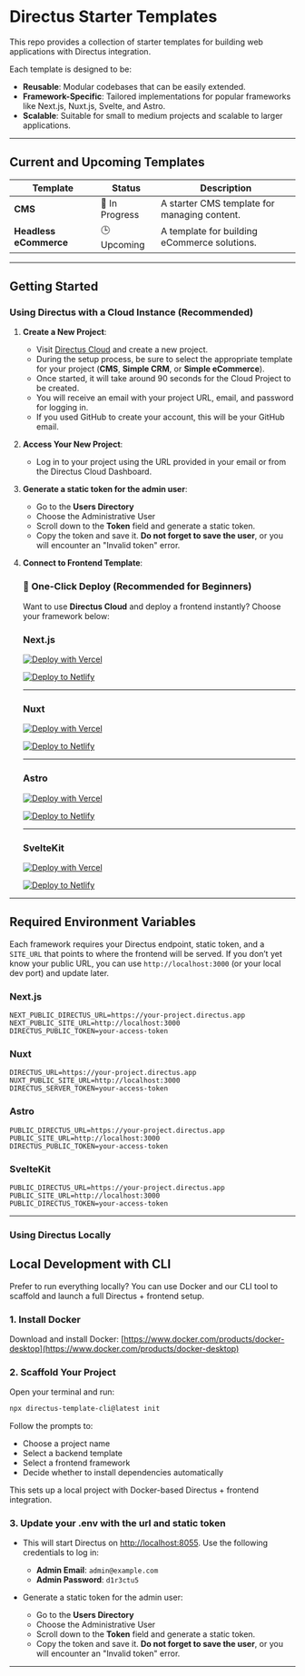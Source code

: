 # Directus Starter Templates

This repo provides a collection of starter templates for building web applications with Directus integration.

Each template is designed to be:

- **Reusable**: Modular codebases that can be easily extended.
- **Framework-Specific**: Tailored implementations for popular frameworks like Next.js, Nuxt.js, Svelte, and Astro.
- **Scalable**: Suitable for small to medium projects and scalable to larger applications.

---

## **Current and Upcoming Templates**

| Template             | Status         | Description                                  |
| -------------------- | -------------- | -------------------------------------------- |
| **CMS**       | 🚧 In Progress | A starter CMS template for managing content. |
| **Headless eCommerce** | 🕒 Upcoming    | A template for building eCommerce solutions. |

---

## **Getting Started**

### **Using Directus with a Cloud Instance (Recommended)**

1. **Create a New Project**:

   - Visit [Directus Cloud](https://directus.io/cloud/) and create a new project.
   - During the setup process, be sure to select the appropriate template for your project (**CMS**, **Simple CRM**, or **Simple eCommerce**).
   - Once started, it will take around 90 seconds for the Cloud Project to be created.
   - You will receive an email with your project URL, email, and password for logging in.
   - If you used GitHub to create your account, this will be your GitHub email.

2. **Access Your New Project**:

   - Log in to your project using the URL provided in your email or from the Directus Cloud Dashboard.

3. **Generate a static token for the admin user**:
   
   - Go to the **Users Directory**
   - Choose the Administrative User
   - Scroll down to the **Token** field and generate a static token.
   - Copy the token and save it. **Do not forget to save the user**, or you will encounter an "Invalid token" error.

4. **Connect to Frontend Template**:

	### 🚀 One-Click Deploy (Recommended for Beginners)

	Want to use **Directus Cloud** and deploy a frontend instantly? Choose your framework below:
	### Next.js

	[![Deploy with Vercel](https://vercel.com/button)](https://vercel.com/new/clone?repository-url=https://github.com/directus-labs/starters/tree/main/cms/nextjs&env=NEXT_PUBLIC_DIRECTUS_URL,NEXT_PUBLIC_SITE_URL,DIRECTUS_PUBLIC_TOKEN)

	[![Deploy to Netlify](https://www.netlify.com/img/deploy/button.svg)](https://app.netlify.com/start/deploy?repository=https://github.com/directus-labs/starters/tree/main/cms/nextjs)

	---

	### Nuxt

	[![Deploy with Vercel](https://vercel.com/button)](https://vercel.com/new/clone?repository-url=https://github.com/directus-labs/starters/tree/main/cms/nuxt&env=DIRECTUS_URL,NUXT_PUBLIC_SITE_URL,DIRECTUS_SERVER_TOKEN)

	[![Deploy to Netlify](https://www.netlify.com/img/deploy/button.svg)](https://app.netlify.com/start/deploy?repository=https://github.com/directus-labs/starters/tree/main/cms/nuxt)

	---

	### Astro

	[![Deploy with Vercel](https://vercel.com/button)](https://vercel.com/new/clone?repository-url=https://github.com/directus-labs/starters/tree/main/cms/astro&env=PUBLIC_DIRECTUS_URL,PUBLIC_SITE_URL,DIRECTUS_PUBLIC_TOKEN)


	[![Deploy to Netlify](https://www.netlify.com/img/deploy/button.svg)](https://app.netlify.com/start/deploy?repository=https://github.com/directus-labs/starters/tree/main/cms/astro)

	---

	### SvelteKit

	[![Deploy with Vercel](https://vercel.com/button)](https://vercel.com/new/clone?repository-url=https://github.com/directus-labs/starters/tree/main/cms/sveltekit&env=PUBLIC_DIRECTUS_URL,PUBLIC_SITE_URL,PUBLIC_DIRECTUS_TOKEN)

	[![Deploy to Netlify](https://www.netlify.com/img/deploy/button.svg)](https://app.netlify.com/start/deploy?repository=https://github.com/directus-labs/starters/tree/main/cms/sveltekit)

---

## Required Environment Variables

Each framework requires your Directus endpoint, static token, and a `SITE_URL` that points to where the frontend will be served. If you don’t yet know your public URL, you can use `http://localhost:3000` (or your local dev port) and update later.



### Next.js
```
NEXT_PUBLIC_DIRECTUS_URL=https://your-project.directus.app
NEXT_PUBLIC_SITE_URL=http://localhost:3000
DIRECTUS_PUBLIC_TOKEN=your-access-token
```

### Nuxt
```
DIRECTUS_URL=https://your-project.directus.app
NUXT_PUBLIC_SITE_URL=http://localhost:3000
DIRECTUS_SERVER_TOKEN=your-access-token
```
### Astro
```
PUBLIC_DIRECTUS_URL=https://your-project.directus.app
PUBLIC_SITE_URL=http://localhost:3000
DIRECTUS_PUBLIC_TOKEN=your-access-token
```

### SvelteKit
```
PUBLIC_DIRECTUS_URL=https://your-project.directus.app
PUBLIC_SITE_URL=http://localhost:3000
PUBLIC_DIRECTUS_TOKEN=your-access-token
```

---

### **Using Directus Locally**

## Local Development with CLI

Prefer to run everything locally? You can use Docker and our CLI tool to scaffold and launch a full Directus + frontend setup.

### 1. Install Docker

Download and install Docker: [https://www.docker.com/products/docker-desktop](https://www.docker.com/products/docker-desktop)

### 2. Scaffold Your Project

Open your terminal and run:

```bash
npx directus-template-cli@latest init
```

Follow the prompts to:

- Choose a project name
- Select a backend template
- Select a frontend framework
- Decide whether to install dependencies automatically

This sets up a local project with Docker-based Directus + frontend integration.

### 3. Update your .env with the url and static token
   - This will start Directus on [http://localhost:8055](http://localhost:8055). Use the following credentials to log in:
     - **Admin Email**: `admin@example.com`
     - **Admin Password**: `d1r3ctu5`

   - Generate a static token for the admin user:

        - Go to the **Users Directory**
        - Choose the Administrative User
        - Scroll down to the **Token** field and generate a static token.
        - Copy the token and save it. **Do not forget to save the user**, or you will encounter an "Invalid token" error.
---
